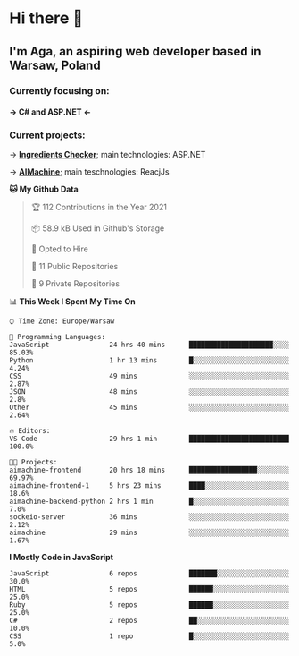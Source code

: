 # Hi there 👋
## I'm Aga, an aspiring web developer based in Warsaw, Poland

### Currently focusing on:
#### -> C# and ASP.NET <-

### Current projects:
-> **[Ingredients Checker](https://github.com/agakesik/ingredients-checker)**; main technologies: ASP.NET
 
-> **[AIMachine](https://github.com/aimachine-project)**; main teschnologies: ReacjJs


<!--START_SECTION:waka-->
**🐱 My Github Data** 

> 🏆 112 Contributions in the Year 2021
 > 
> 📦 58.9 kB Used in Github's Storage 
 > 
> 💼 Opted to Hire
 > 
> 📜 11 Public Repositories 
 > 
> 🔑 9 Private Repositories  
 > 
📊 **This Week I Spent My Time On** 

```text
⌚︎ Time Zone: Europe/Warsaw

💬 Programming Languages: 
JavaScript               24 hrs 40 mins      █████████████████████░░░░   85.03% 
Python                   1 hr 13 mins        █░░░░░░░░░░░░░░░░░░░░░░░░   4.24% 
CSS                      49 mins             ░░░░░░░░░░░░░░░░░░░░░░░░░   2.87% 
JSON                     48 mins             ░░░░░░░░░░░░░░░░░░░░░░░░░   2.8% 
Other                    45 mins             ░░░░░░░░░░░░░░░░░░░░░░░░░   2.64%

🔥 Editors: 
VS Code                  29 hrs 1 min        █████████████████████████   100.0%

🐱‍💻 Projects: 
aimachine-frontend       20 hrs 18 mins      █████████████████░░░░░░░░   69.97% 
aimachine-frontend-1     5 hrs 23 mins       ████░░░░░░░░░░░░░░░░░░░░░   18.6% 
aimachine-backend-python 2 hrs 1 min         █░░░░░░░░░░░░░░░░░░░░░░░░   7.0% 
sockeio-server           36 mins             ░░░░░░░░░░░░░░░░░░░░░░░░░   2.12% 
aimachine                29 mins             ░░░░░░░░░░░░░░░░░░░░░░░░░   1.67%

```

**I Mostly Code in JavaScript** 

```text
JavaScript               6 repos             ███████░░░░░░░░░░░░░░░░░░   30.0% 
HTML                     5 repos             ██████░░░░░░░░░░░░░░░░░░░   25.0% 
Ruby                     5 repos             ██████░░░░░░░░░░░░░░░░░░░   25.0% 
C#                       2 repos             ██░░░░░░░░░░░░░░░░░░░░░░░   10.0% 
CSS                      1 repo              █░░░░░░░░░░░░░░░░░░░░░░░░   5.0%

```



<!--END_SECTION:waka-->

<!--
**agakesik/agakesik** is a ✨ _special_ ✨ repository because its `README.md` (this file) appears on your GitHub profile.

Here are some ideas to get you started:

- 🔭 I’m currently working on ...
- 🌱 I’m currently learning ...
- 👯 I’m looking to collaborate on ...
- 🤔 I’m looking for help with ...
- 💬 Ask me about ...
- 📫 How to reach me: ...
- 😄 Pronouns: ...
- ⚡ Fun fact: ...
-->
